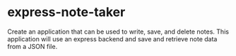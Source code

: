# express-note-taker
Create an application that can be used to write, save, and delete notes. This application will use an express backend and save and retrieve note data from a JSON file.
